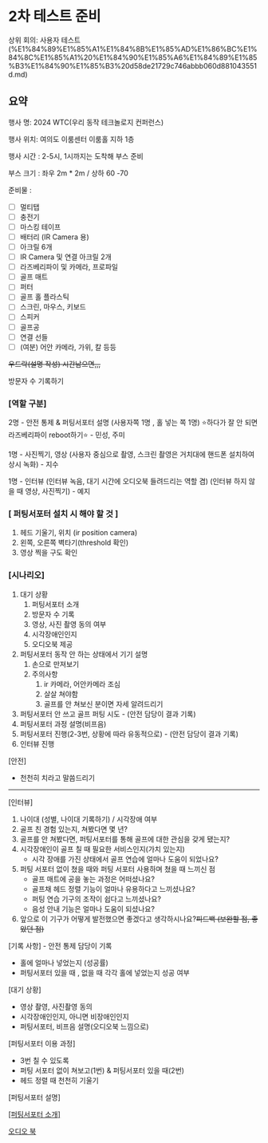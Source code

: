 # 2차 테스트 준비

상위 회의: 사용자 테스트 (%E1%84%89%E1%85%A1%E1%84%8B%E1%85%AD%E1%86%BC%E1%84%8C%E1%85%A1%20%E1%84%90%E1%85%A6%E1%84%89%E1%85%B3%E1%84%90%E1%85%B3%20d58de21729c746abbb060d881043551d.md)

## 요약

행사 명: 2024 WTC(우리 동작 테크놀로지 컨퍼런스)

행사 위치: 여의도 이룸센터 이룸홀 지하 1층

행사 시간 : 2-5시, 1시까지는 도착해 부스 준비

부스 크기 : 좌우 2m * 2m / 상하 60 -70 

준비물 :  

- [ ]  멀티탭
- [ ]  충전기
- [ ]  마스킹 테이프
- [ ]  배터리 (IR Camera 용)
- [ ]  아크릴 6개
- [ ]  IR Camera 및 연결 아크릴 2개
- [ ]  라즈베리파이 및 카메라, 프로파일
- [ ]  골프 매트
- [ ]  퍼터
- [ ]  골프 홀 플라스틱
- [ ]  스크린, 마우스, 키보드
- [ ]  스피커
- [ ]  골프공
- [ ]  연결 선들
- [ ]  (여분) 어안 카메라, 가위, 칼 등등

~~우드락(설명 작성) 시간남으면,,,~~

방문자 수 기록하기

### [역할 구분]

2명 - 안전 통제 & 퍼팅서포터 설명 (사용자쪽 1명 , 홀 넣는 쪽 1명) ⭐하다가 잘 안 되면 라즈베리파이 reboot하기⭐ - 민성, 주미

1명 - 사진찍기, 영상 (사용자 중심으로 촬영, 스크린 촬영은 거치대에 핸드폰 설치하여 상시 녹화) - 지수

1명 - 인터뷰 (인터뷰 녹음, 대기 시간에 오디오북 들려드리는 역할 겸) (인터뷰 하지 않을 때 영상, 사진찍기) - 예지

### [ 퍼팅서포터 설치 시 해야 할 것 ]

1. 헤드 기울기, 위치 (ir position camera)
2. 왼쪽, 오른쪽 벽타기(threshold 확인)
3. 영상 찍을 구도 확인

### [시나리오]

1. 대기 상황 
    1. 퍼팅서포터 소개
    2. 방문자 수 기록
    3. 영상, 사진 촬영 동의 여부
    4. 시각장애인인지
    5. 오디오북 제공
2. 퍼팅서포터 동작 안 하는 상태에서 기기 설명
    1. 손으로 만져보기
    2. 주의사항
        1. ir 카메라, 어안카메라 조심
        2. 살살 쳐야함
        3. 골프를 안 쳐보신 분이면 자세 알려드리기
3. 퍼팅서포터 안 쓰고 골프 퍼팅 시도  - (안전 담당이 결과 기록)
4. 퍼팅서포터 과정 설명(비프음)
5. 퍼팅서포터 진행(2-3번, 상황에 따라 유동적으로) - (안전 담당이 결과 기록)
6. 인터뷰 진행

[안전]

- 천천히 치라고 말씀드리기

---

[인터뷰]

1. 나이대 (성별, 나이대 기록하기) / 시각장애 여부
2. 골프 친 경험 있는지, 쳐봤다면 몇 년?
3. 골프를 안 쳐봤다면, 퍼팅서포터를 통해 골프에 대한 관심을 갖게 됐는지?
4. 시각장애인이 골프 칠 때 필요한 서비스인지(가치 있는지)
    - 시각 장애를 가진 상태에서 골프 연습에 얼마나 도움이 되었나요?
5. 퍼팅 서포터 없이 쳤을 때와 퍼팅 서포터 사용하며 쳤을 때 느끼신 점
    - 골프 매트에 공을 놓는 과정은 어떠셨나요?
    - 골프채 헤드 정렬 기능이 얼마나 유용하다고 느끼셨나요?
    - 퍼팅 연습 기구의 조작이 쉽다고 느끼셨나요?
    - 음성 안내 기능은 얼마나 도움이 되셨나요?
6. 앞으로 이 기구가 어떻게 발전했으면 좋겠다고 생각하시나요?~~피드백 (보완할 점, 좋았던 점)~~

[기록 사항] - 안전 통제 담당이 기록

- 홀에 얼마나 넣었는지 (성공률)
- 퍼팅서포터 있을 때 , 없을 때 각각 홀에 넣었는지 성공 여부

[대기 상황]

- 영상 촬영, 사진촬영 동의
- 시각장애인인지, 아니면 비장애인인지
- 퍼팅서포터, 비프음 설명(오디오북 느낌으로)

[퍼팅서포터 이용 과정]

- 3번 칠 수 있도록
- 퍼팅 서포터 없이 쳐보고(1번) & 퍼팅서포터 있을 때(2번)
- 헤드 정렬 때 천천히 기울기

[퍼팅서포터 설명]

[[퍼팅서포터 소개]](1%E1%84%8E%E1%85%A1%20%E1%84%90%E1%85%A6%E1%84%89%E1%85%B3%E1%84%90%E1%85%B3%205ac5e508bcc243a1a8e15771c5b62996.md) 

[오디오 북](2%E1%84%8E%E1%85%A1%20%E1%84%90%E1%85%A6%E1%84%89%E1%85%B3%E1%84%90%E1%85%B3%20%E1%84%8C%E1%85%AE%E1%86%AB%E1%84%87%E1%85%B5%207d7bb92af8f8426a8118a336a4ea9cdf/%E1%84%8B%E1%85%A9%E1%84%83%E1%85%B5%E1%84%8B%E1%85%A9%20%E1%84%87%E1%85%AE%E1%86%A8%2000b9d369e40643f78e25a8d1264a6bc6.md)